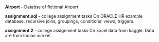**Airport** - Databse of fictional Airport

**assignment.sql** - college assignment tasks On ORACLE HR example database, recursive joins, groupings, conditional views, triggers.

**assignment 2** - college assignment tasks On Excel data from kaggle. Data are from Indian market.
